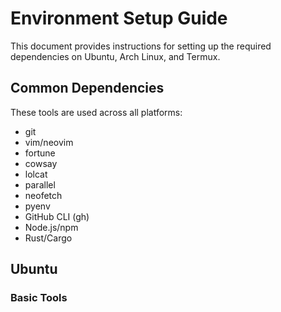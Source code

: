 # Environment Setup Guide

This document provides instructions for setting up the required dependencies on Ubuntu, Arch Linux, and Termux.

## Common Dependencies

These tools are used across all platforms:

- git
- vim/neovim
- fortune
- cowsay
- lolcat
- parallel
- neofetch
- pyenv
- GitHub CLI (gh)
- Node.js/npm
- Rust/Cargo

## Ubuntu

### Basic Tools
